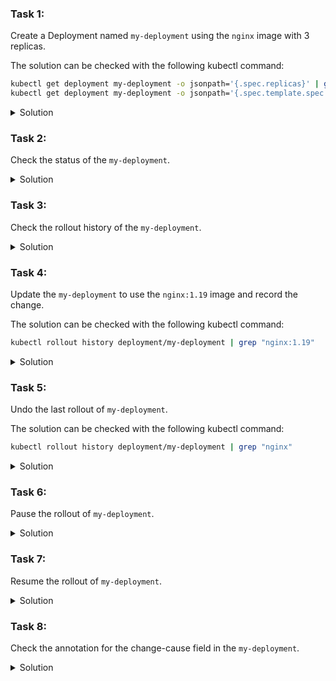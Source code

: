### Task 1:

Create a Deployment named `my-deployment` using the `nginx` image with 3 replicas.

The solution can be checked with the following kubectl command:
```bash
kubectl get deployment my-deployment -o jsonpath='{.spec.replicas}' | grep 3
kubectl get deployment my-deployment -o jsonpath='{.spec.template.spec.containers[0].image}' | grep "nginx"
```

<details>
<summary>Solution</summary>

```bash
cat <<EOF | kubectl apply -f -
apiVersion: apps/v1
kind: Deployment
metadata:
  name: my-deployment
spec:
  replicas: 3
  selector:
    matchLabels:
      app: nginx
  template:
    metadata:
      labels:
        app: nginx
    spec:
      containers:
      - name: nginx
        image: nginx
EOF
```
</details>

### Task 2:

Check the status of the `my-deployment`.

<details>
<summary>Solution</summary>

```bash
kubectl rollout status deployment/my-deployment
```
</details>

### Task 3:

Check the rollout history of the `my-deployment`.

<details>
<summary>Solution</summary>

```bash
kubectl rollout history deployment/my-deployment
```
</details>

### Task 4:

Update the `my-deployment` to use the `nginx:1.19` image and record the change.

The solution can be checked with the following kubectl command:
```bash
kubectl rollout history deployment/my-deployment | grep "nginx:1.19"
```

<details>
<summary>Solution</summary>

```bash
kubectl set image deployment/my-deployment nginx=nginx:1.19 --record
```
</details>

### Task 5:

Undo the last rollout of `my-deployment`.

The solution can be checked with the following kubectl command:
```bash
kubectl rollout history deployment/my-deployment | grep "nginx"
```

<details>
<summary>Solution</summary>

```bash
kubectl rollout undo deployment/my-deployment
```
</details>

### Task 6:

Pause the rollout of `my-deployment`.

<details>
<summary>Solution</summary>

```bash
kubectl rollout pause deployment/my-deployment
```
</details>

### Task 7:

Resume the rollout of `my-deployment`.


<details>
<summary>Solution</summary>

```bash
kubectl rollout resume deployment/my-deployment
```
</details>

### Task 8:

Check the annotation for the change-cause field in the `my-deployment`.

<details>
<summary>Solution</summary>

```bash
kubectl rollout history deployment/my-deployment --revision=2
```
</details>
